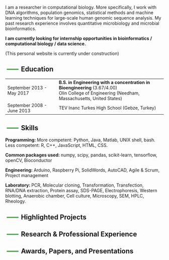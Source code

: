 I am a researcher in computational biology. More specifically, I work with DNA algorithms, population genomics, statistical methods and machine learning techniques for large-scale human genomic sequence analysis. My past research experience involves quantitative microbiology and microbial bioinformatics.

<strong> I am currently looking for internship opportunities in bioinformatics / computational biology / data science.</strong>

(This personal website is currently under construction)

<!-- ## <i class="fa fa-chevron-right"></i> Education -->
## ![ ](line.png) Education

<table class="table table-hover">
  <tr>
    <td class="col-md-3">September 2013 - May 2017</td>
    <td>
        <strong>B.S. in Engineering with a concentration in Bioengineering</strong>
          (3.67/4.00)
        <br>
      Olin College of Engineering (Needham, Massachusetts, United States)
    </td>
  </tr>
  <tr>
    <td class="col-md-3">September 2008 - June 2013</td>
    <td>
      TEV Inanc Turkes High School (Gebze, Turkey)
    </td>
  </tr>
</table>

## ![ ](line.png) Skills
<strong> Programming: </strong> More competent: Python, Java, Matlab, UNIX shell, bash. Less competent: R, C++, JavaScript, HTML, CSS.

<strong> Common packages used: </strong> numpy, scipy, pandas, scikit-learn, tensorflow, openCV, Bioconductor

<strong> Engineering: </strong> Arduino, Raspberry Pi, SolidWords, AutoCAD, Agile & Scrum, Project management

<strong> Laboratory: </strong> PCR, Molecular cloning, Transformation, Transfection, RNA/DNA extraction, Protein assay, SDS-PAGE, Electrophoresis, Western blotting, Anaerobic chamber, Cell culture, Microscopy, SEM, HPLC, Rheology.

## ![ ](line.png) Highlighted Projects

## ![ ](line.png) Research & Professional Experience

## ![ ](line.png) Awards, Papers, and Presentations
